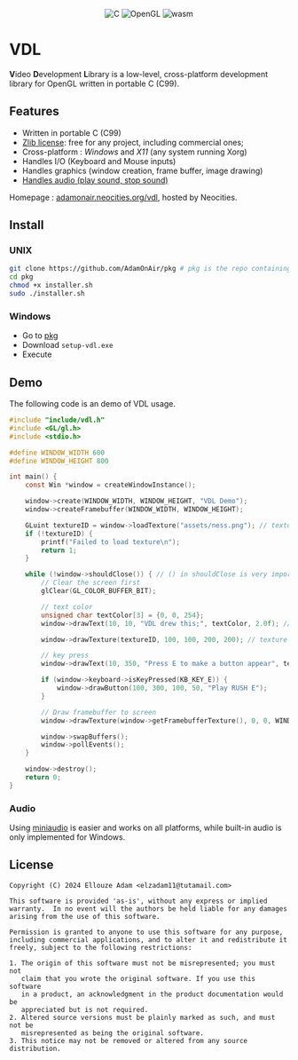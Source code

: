 <p align="center">
    <a><img alt="C" src="https://img.shields.io/badge/c-%2300599C.svg?style=for-the-badge&logo=c&logoColor=white"></a>
    <a><img alt="OpenGL" src="https://img.shields.io/badge/OpenGL-%23FFFFFF.svg?style=for-the-badge&logo=opengl"></a>
    <a><img alt="wasm" src="https://img.shields.io/badge/WASM-%23654FF0.svg?style=for-the-badge&logo=webassembly&logoColor=white"></a>
</p>

# VDL

**V**ideo **D**evelopment **L**ibrary is a low-level, cross-platform development library for OpenGL written in portable C (C99).

## Features

* Written in portable C (C99)
* [Zlib license](./LICENSE): free for any project, including commercial ones;
* Cross-platform : *Windows* and *X11* (any system running Xorg)
* Handles I/O (Keyboard and Mouse inputs)
* Handles graphics (window creation, frame buffer, image drawing)
* [Handles audio (play sound, stop sound)](###audio)

Homepage : [adamonair.neocities.org/vdl](https://adamonair.neocities.org/vdl), hosted by Neocities.

## Install


### UNIX
```bash
git clone https://github.com/AdamOnAir/pkg # pkg is the repo containing VDL installer
cd pkg
chmod +x installer.sh
sudo ./installer.sh
```

### Windows
- Go to [pkg](https://github.com/AdamOnAir/pkg/releases/)
- Download `setup-vdl.exe`
- Execute

## Demo

The following code is an demo of VDL usage.
```c
#include "include/vdl.h"
#include <GL/gl.h>
#include <stdio.h>

#define WINDOW_WIDTH 600
#define WINDOW_HEIGHT 800

int main() {
    const Win *window = createWindowInstance();

    window->create(WINDOW_WIDTH, WINDOW_HEIGHT, "VDL Demo");
    window->createFramebuffer(WINDOW_WIDTH, WINDOW_HEIGHT);

    GLuint textureID = window->loadTexture("assets/ness.png"); // texture LOADED
    if (!textureID) {
        printf("Failed to load texture\n");
        return 1;
    }

    while (!window->shouldClose()) { // () in shouldClose is very important
        // Clear the screen first
        glClear(GL_COLOR_BUFFER_BIT);

        // text color
        unsigned char textColor[3] = {0, 0, 254};
        window->drawText(10, 10, "VDL drew this;", textColor, 2.0f); // scaled up text : 1.0 if default

        window->drawTexture(textureID, 100, 100, 200, 200); // texture DRAWN

        // key press
        window->drawText(10, 350, "Press E to make a button appear", textColor, 2.0f);

        if (window->keyboard->isKeyPressed(KB_KEY_E)) {
            window->drawButton(100, 300, 100, 50, "Play RUSH E");
        }

        // Draw framebuffer to screen
        window->drawTexture(window->getFramebufferTexture(), 0, 0, WINDOW_WIDTH, WINDOW_HEIGHT);

        window->swapBuffers();
        window->pollEvents();
    }

    window->destroy();
    return 0;
}
```

### Audio

Using [miniaudio](https://github.com/mackron/miniaudio) is easier and works on all platforms, while built-in audio is only implemented for Windows.

## License

```text
Copyright (C) 2024 Ellouze Adam <elzadam11@tutamail.com>
  
This software is provided 'as-is', without any express or implied
warranty.  In no event will the authors be held liable for any damages
arising from the use of this software.

Permission is granted to anyone to use this software for any purpose,
including commercial applications, and to alter it and redistribute it
freely, subject to the following restrictions:
  
1. The origin of this software must not be misrepresented; you must not
   claim that you wrote the original software. If you use this software
   in a product, an acknowledgment in the product documentation would be
   appreciated but is not required. 
2. Altered source versions must be plainly marked as such, and must not be
   misrepresented as being the original software.
3. This notice may not be removed or altered from any source distribution.
```
